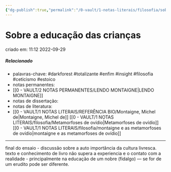 ```yaml
---
{"dg-publish":true,"permalink":"/0-vault/1-notas-literais/filosofia/sobre-a-educacao-das-criancas/","tags":["darkforest","totalizante","enfim","insight","filosofia","ceticismo","estoico"],"dgHomeLink":true,"dgShowLocalGraph":true,"dgShowFileTree":true,"dgEnableSearch":true}
---
```


# Sobre a educação das crianças
criado em: 11:12 2022-09-29

##### Relacionado
- palavras-chave: #darkforest #totalizante #enfim #insight #filosofia #ceticismo #estoico 
- notas permanentes: 
- [[0 - VAULT/2 NOTAS PERMANENTES/LENDO MONTAIGNE\|LENDO MONTAIGNE]]
- notas de dissertação:
- notas de literatura: 
- [[0 - VAULT/1 NOTAS LITERAIS/REFERÊNCIA BIO/Montaigne, Michel de\|Montaigne, Michel de]]
[[0 - VAULT/1 NOTAS LITERAIS/filosofia/Metamorfoses de ovídio\|Metamorfoses de ovídio]]
[[0 - VAULT/1 NOTAS LITERAIS/filosofia/montaigne e as metamorfoses de ovídio\|montaigne e as metamorfoses de ovídio]]

---

final do ensaio - discussão sobre a auto importância da cultura livresca.
texto e conhecimento de livro não supera a experiencia e o contato com a realidade - principalmente na educação de um nobre (fidalgo) —  se for de um erudito pode ser diferente.

